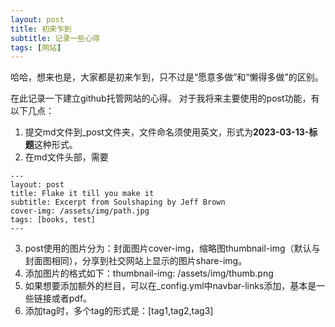 ```yaml
---
layout: post
title: 初来乍到
subtitle: 记录一些心得
tags: [网站]
---
```


哈哈，想来也是，大家都是初来乍到，只不过是“愿意多做”和“懒得多做”的区别。

在此记录一下建立github托管网站的心得。
对于我将来主要使用的post功能，有以下几点：
1. 提交md文件到_post文件夹，文件命名须使用英文，形式为**2023-03-13-标题**这种形式。
2. 在md文件头部，需要
```
---
layout: post
title: Flake it till you make it
subtitle: Excerpt from Soulshaping by Jeff Brown
cover-img: /assets/img/path.jpg
tags: [books, test]
---
```
3. post使用的图片分为：封面图片cover-img，缩略图thumbnail-img（默认与封面图相同），分享到社交网站上显示的图片share-img。
4. 添加图片的格式如下：thumbnail-img: /assets/img/thumb.png
5. 如果想要添加额外的栏目，可以在_config.yml中navbar-links添加，基本是一些链接或者pdf。
6. 添加tag时，多个tag的形式是：[tag1,tag2,tag3]
